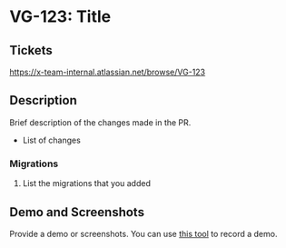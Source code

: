# VG-123: Title

## Tickets

https://x-team-internal.atlassian.net/browse/VG-123

## Description

Brief description of the changes made in the PR.

- List of changes

### Migrations

1. List the migrations that you added

## Demo and Screenshots

Provide a demo or screenshots. You can use [this tool](https://recordit.co/) to record a demo.
